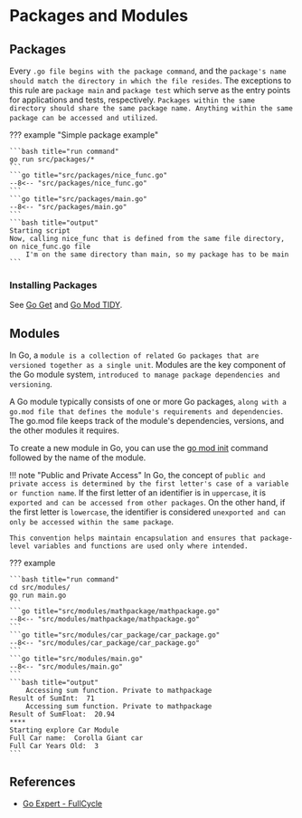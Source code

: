 # Packages and Modules

## Packages

Every `.go file begins with the package command`, and the `package's name should match the directory in which the file resides`. The exceptions to this rule are `package main` and `package test` which serve as the entry points for applications and tests, respectively. `Packages within the same directory should share the same package name. Anything within the same package can be accessed and utilized`.

??? example "Simple package example"

    ```bash title="run command"
    go run src/packages/*
    ```
    ```go title="src/packages/nice_func.go"
    --8<-- "src/packages/nice_func.go"
    ```
    ```go title="src/packages/main.go"
    --8<-- "src/packages/main.go"
    ```
    ```bash title="output"
    Starting script
    Now, calling nice_func that is defined from the same file directory, on nice_func.go file
        I'm on the same directory than main, so my package has to be main
    ```

### Installing Packages

See [Go Get](go_cli.md#go-get) and [Go Mod TIDY](go_cli.md#go-mod-tidy).

## Modules

In Go, a `module is a collection of related Go packages that are versioned together as a single unit`. Modules are the key component of the Go module system, `introduced to manage package dependencies and versioning`.

A Go module typically consists of one or more Go packages, `along with a go.mod file that defines the module's requirements and dependencies`. The go.mod file keeps track of the module's dependencies, versions, and the other modules it requires.

To create a new module in Go, you can use the [go mod init](go_cli.md#go-mod) command followed by the name of the module.

!!! note "Public and Private Access"
    In Go, the concept of `public and private access is determined by the first letter's case of a variable or function name`. If the first letter of an identifier is in `uppercase`, it is `exported and can be accessed from other packages`. On the other hand, if the first letter is `lowercase`, the identifier is considered `unexported and can only be accessed within the same package`.

    This convention helps maintain encapsulation and ensures that package-level variables and functions are used only where intended.

??? example

    ```bash title="run command"
    cd src/modules/
    go run main.go
    ```
    ```go title="src/modules/mathpackage/mathpackage.go"
    --8<-- "src/modules/mathpackage/mathpackage.go"
    ```
    ```go title="src/modules/car_package/car_package.go"
    --8<-- "src/modules/car_package/car_package.go"
    ```
    ```go title="src/modules/main.go"
    --8<-- "src/modules/main.go"
    ```
    ```bash title="output"
        Accessing sum function. Private to mathpackage
    Result of SumInt:  71
        Accessing sum function. Private to mathpackage
    Result of SumFloat:  20.94
    ****
    Starting explore Car Module
    Full Car name:  Corolla Giant car
    Full Car Years Old:  3
    ```

## References

- [Go Expert - FullCycle](https://goexpert.fullcycle.com.br/curso/)
